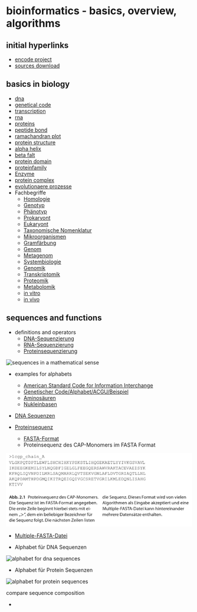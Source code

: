 # bioinformatics - basics, overview, algorithms

## initial hyperlinks

* [encode project](https://www.encodeproject.org/)
* [sources download](https://application.wiley-vch.de/HOME/bioinformatik/index.html)

## basics in biology

* [dna](https://en.wikipedia.org/wiki/DNA)
* [genetical code](https://de.wikipedia.org/wiki/Genetischer_Code)
* [transcription](https://de.wikipedia.org/wiki/Transkription_(Biologie))
* [rna](https://en.wikipedia.org/wiki/RNA)
* [proteins](https://en.wikipedia.org/wiki/Protein)
* [peptide bond](https://de.wikipedia.org/wiki/Peptidbindung)
* [ramachandran plot](https://en.wikipedia.org/wiki/Ramachandran_plot)
* [protein structure](https://en.wikipedia.org/wiki/Protein_structure)
* [alpha helix](https://en.wikipedia.org/wiki/Alpha_helix)
* [beta falt](https://de.wikipedia.org/wiki/%CE%92-Faltblatt)
* [protein domain](https://en.wikipedia.org/wiki/Protein_domain)
* [proteinfamily](https://en.wikipedia.org/wiki/Protein_family)
* [Enzyme](https://en.wikipedia.org/wiki/Enzyme)
* [protein complex](https://en.wikipedia.org/wiki/Protein_complex)
* [evolutionaere prozesse](https://de.wikipedia.org/wiki/Evolution#:~:text=Diese%20Prozesse%20sind%20die%20zentrale,%2C%20Rekombination%2C%20Selektion%20und%20Gendrift.)
* Fachbegriffe
    * [Homologie](https://www.bionity.com/de/lexikon/Homologie_%28Biologie%29.html)
    * [Genotyp](https://www.bionity.com/de/lexikon/Genotyp.html)
    * [Phänotyp](https://www.bionity.com/de/lexikon/Ph%C3%A4notyp.html)
    * [Prokaryont](https://www.bionity.com/de/lexikon/Prokaryoten.html)
    * [Eukaryont](http://www.zytologie-online.net/)
    * [Taxonomische Nomenklatur](https://de.wikipedia.org/wiki/Nomenklatur_(Biologie))
    * [Mikroorganismen](https://de.wikipedia.org/wiki/Mikroorganismus)
    * [Gramfärbung](https://de.wikipedia.org/wiki/Gram-F%C3%A4rbung)
    * [Genom](https://de.wikipedia.org/wiki/Genom)
    * [Metagenom](https://de.wikipedia.org/wiki/Metagenomik)
    * [Systembiologie](https://de.wikipedia.org/wiki/Systembiologie)
    * [Genomik](https://de.wikipedia.org/wiki/Genom)
    * [Transkriptomik](https://de.wikipedia.org/wiki/Transkriptom)
    * [Proteomik](https://de.wikipedia.org/wiki/Proteomik)
    * [Metabolomik](https://de.wikipedia.org/wiki/Metabolom)
    * [in vitro](https://de.wikipedia.org/wiki/In_vitro)
    * [in vivo](https://de.wikipedia.org/wiki/In_vivo)
                      
## sequences and functions

* definitions and operators
   * [DNA-Sequenzierung](https://de.wikipedia.org/wiki/DNA-Sequenzierung)
   * [RNA-Sequenzierung](https://de.wikipedia.org/wiki/RNA-Sequenzierung)
   * [Proteinsequenzierung](https://de.wikipedia.org/wiki/Proteinsequenzierung)

![sequences in a mathematical sense](images/sequences.png)
   
   * examples for alphabets
      * [American Standard Code for Information Interchange](https://de.wikipedia.org/wiki/American_Standard_Code_for_Information_Interchange)
      * [Genetischer Code/Alphabet/ACGU/Beispiel](https://de.wikiversity.org/wiki/Genetischer_Code/Alphabet/ACGU/Beispiel)
      * [Aminosäuren](https://www.chemie.de/lexikon/Aminos%C3%A4uren.html)
      * [Nukleinbasen](https://de.wikipedia.org/wiki/Nukleinbasen)

* [DNA Sequenzen](https://de.wikipedia.org/wiki/DNA-Sequenzierung)
* [Proteinsequenz](https://de.wikipedia.org/wiki/Aminos%C3%A4uresequenz)
   * [FASTA-Format](https://de.wikipedia.org/wiki/FASTA-Format)
   * Proteinsequenz des CAP-Monomers im FASTA Format

![CAP-Monomer in FASTA file format](images/cap_monomer_fasta_format.jpg)

   * [Multiple-FASTA-Datei](https://www.metagenomics.wiki/tools/fastq/multi-fasta-format)
   
   * Alphabet für DNA Sequenzen

![alphabet for dna sequences](images/alphabet_dna_sequences.png)

   * Alphabet für Protein Sequenzen

![alphabet for protein sequences](images/alphabet_protein_sequences.png)

compare sequence composition
   * []()
